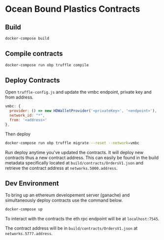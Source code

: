 # Ocean Bound Plastics Contracts

## Build

```bash
docker-compose build
```

## Compile contracts

```bash
docker-compose run obp truffle compile
```
## Deploy Contracts

Open `truffle-config.js` and update the vmbc endpoint, private key and from address.

```javascript
vmbc: {
  provider: () => new HDWalletProvider('<privateKey>', '<endpoint>'),
  network_id: "*",
  from: '<address>'
},
```


Then deploy

```bash
docker-compose run obp truffle migrate --reset --network=vmbc
```

Run deploy anytime you've updated the contracts.  It will deploy new contracts thus a new contract address.  This can easily be found in the build metadata specifically located at `build/contracts/OrdersV1.json` and retrieve the contract address at `networks.5000.address`.


## Dev Environment

To bring up an ethereum developement server (ganache) and simultaneously deploy contracts use the command below.

```bash
docker-compose up
```

To interact with the contracts the eth rpc endpoint will be at `localhost:7545`.

The contract address will be in `build/contracts/OrdersV1.json` at `networks.5777.address`.

